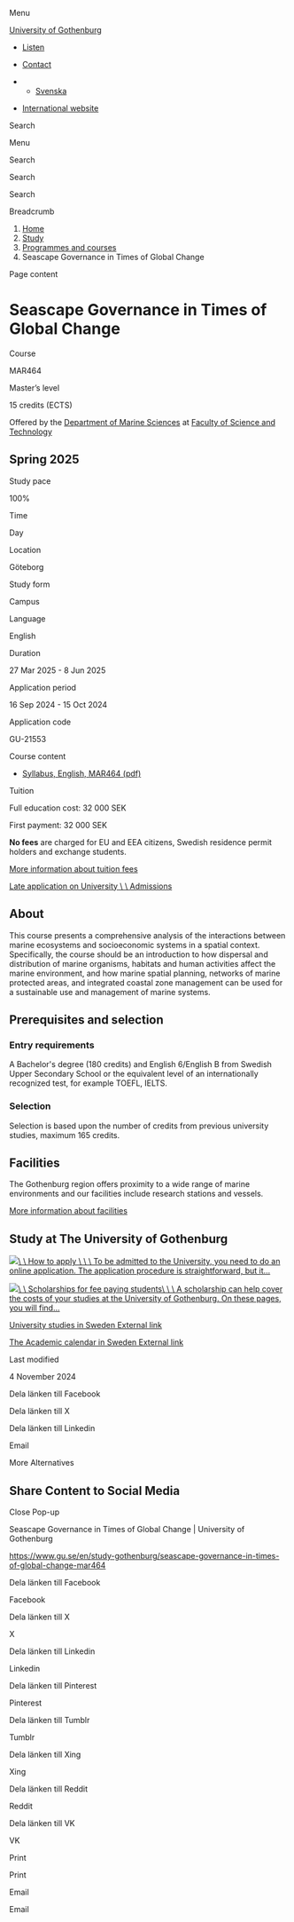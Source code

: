 Menu

[University of Gothenburg](/en)

- [Listen](//app-eu.readspeaker.com/cgi-bin/rsent?customerid=9467&lang=en_uk&readclass=region--content&url=https%3A%2F%2Fwww.gu.se%2Fen%2Fstudy-gothenburg%2Fseascape-governance-in-times-of-global-change-mar464 "Listen with ReadSpeaker")

- [Contact](/en/contact)

- - [Svenska](/studera/hitta-utbildning/forvaltning-av-havslandskap-i-tider-av-global-forandring-mar464)
- [International website](/en/study-gothenburg/seascape-governance-in-times-of-global-change-mar464)

Search


Menu


Search


Search

Search

Breadcrumb

1. [Home](/en)
2. [Study](/en/study-in-gothenburg)
3. [Programmes and courses](/en/study-in-gothenburg/study-options)
4. Seascape Governance in Times of Global Change


Page content

# Seascape Governance in Times of Global Change

Course


MAR464


Master’s level



15 credits (ECTS)



Offered by the
[Department of Marine Sciences](https://www.gu.se/en/marina-vetenskaper)
at
[Faculty of Science and Technology](https://www.gu.se/en/science-and-technology)

## Spring 2025

Study pace


100%

Time


Day

Location


Göteborg

Study form


Campus

Language


English

Duration


27 Mar 2025
\- 8 Jun 2025

Application period


16 Sep 2024
\- 15 Oct 2024

Application code


GU-21553

Course content


- [Syllabus, English, MAR464 (pdf)](https://kursplaner.gu.se/pdf/kurs/en/MAR464)


Tuition


Full education cost: 32 000 SEK

First payment: 32 000 SEK

**No fees** are charged for EU and EEA citizens, Swedish residence permit holders and exchange students.

[More information about tuition fees](https://www.gu.se/en/study-in-gothenburg/apply/tuition-fees)

[Late application on University \\
\\
Admissions](https://www.universityadmissions.se/intl/addtobasket?id=GU-21553&period=VT+2025)

## About

This course presents a comprehensive analysis of the interactions between marine ecosystems and socioeconomic systems in a spatial context. Specifically, the course should be an introduction to how dispersal and distribution of marine organisms, habitats and human activities affect the marine environment, and how marine spatial planning, networks of marine protected areas, and integrated coastal zone management can be used for a sustainable use and management of marine systems.

## Prerequisites and selection

### Entry requirements

A Bachelor's degree (180 credits) and English 6/English B from Swedish Upper Secondary School or the equivalent level of an internationally recognized test, for example TOEFL, IELTS.

### Selection

Selection is based upon the number of credits from previous university studies, maximum 165 credits.

## Facilities

The Gothenburg region offers proximity to a wide range of marine environments and our facilities include research stations and vessels.

[More information about facilities](https://www.gu.se/en/study-gothenburg/study-facilities-marine-sciences)

## Study at The University of Gothenburg

[![](/sites/default/files/dynamic-image/dynamic_image_1490_218/public/2020-03/cytonn-photography-ZJEKICY5EXY-unsplash.jpg?media_id=2553&width=1249&height=208)\\
\\
How to apply \\
\\
\\
To be admitted to the University, you need to do an online application. The application procedure is straightforward, but it…](/en/study-in-gothenburg/apply)

[![](/sites/default/files/dynamic-image/dynamic_image_1490_218/public/2024-01/GU-7.jpg?media_id=95188&width=1249&height=208)\\
\\
Scholarships for fee paying students\\
\\
\\
A scholarship can help cover the costs of your studies at the University of Gothenburg. On these pages, you will find…](/en/study-in-gothenburg/apply/scholarships-for-fee-paying-students)

[University studies in Sweden External link](https://www.gu.se/en/study-in-gothenburg/before-you-arrive/university-studies-in-sweden "External link")

[The Academic calendar in Sweden External link](https://www.gu.se/en/study-in-gothenburg/when-you-are-here/academic-calendar "External link")

Last modified


4 November 2024

Dela länken till Facebook

Dela länken till X

Dela länken till Linkedin

Email

More Alternatives

## Share Content to Social Media

Close Pop-up

Seascape Governance in Times of Global Change \| University of Gothenburg

https://www.gu.se/en/study-gothenburg/seascape-governance-in-times-of-global-change-mar464

Dela länken till Facebook

Facebook

Dela länken till X

X

Dela länken till Linkedin

Linkedin

Dela länken till Pinterest

Pinterest

Dela länken till Tumblr

Tumblr

Dela länken till Xing

Xing

Dela länken till Reddit

Reddit

Dela länken till VK

VK

Print

Print

Email

Email